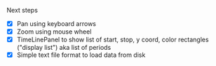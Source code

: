 Next steps

- [x] Pan using keyboard arrows
- [x] Zoom using mouse wheel
- [x] TimeLinePanel to show list of start, stop, y coord, color rectangles ("display list") aka list of periods
- [x] Simple text file format to load data from disk
